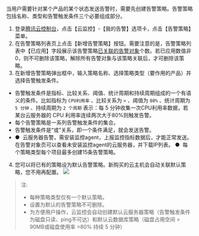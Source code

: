 当用户需要针对某个产品的某个状态发送告警时，需要先创建告警策略。告警策略包括名称、类型和告警触发条件三个必要组成部分。

1. 登录[腾讯云控制台](https://console.qcloud.com/)，点击【云监控】-【我的告警】选项卡，点击【告警策略】菜单。
2. 在告警策略列表页上点击【新增告警策略】按钮。需要注意的是，告警策略列表中【已应用】字段展示该告警策略[已关联的告警对象]()个数。若已应用数值非 0，则不可删除该策略，解除所有告警对象与该策略关联后，才可删除该策略。
3. 在新增告警策略弹出框中，输入策略名称、选择策略类型（要作用的产品）并选择告警触发条件。
 - 告警触发条件是指标、比较关系、阈值、统计周期和持续周期组成的一个有语义的条件。比如指标为 `CPU利用率` 、比较关系为 `>` 、阈值为 `80%` 、统计周期为 `5 分钟` 、持续周期为 `2 个周期` 表示：每 5 分钟收集一次CPU利用率数据，若某台云服务器的 CPU 利用率连续两次大于80%则触发告警。
 - 每个告警策略是一系列告警触发条件的集合。
 - 告警触发条件是“或”关系，即一个条件满足，就会发送告警。
 - ●  云服务器告警，需安装监控agent，上报监控指标数据后，才能正常发送。在告警对象页可以查看未安装监控agent的云服务器，并下载IP列表。
●  每个策略类型每个项目最多创建15条告警策略。

4. 您可以将已有的策略设为默认告警策略。新购买的云主机会自动关联默认策略，您不用再配置。
![](//mccdn.qcloud.com/img568a63ffe4329.png)
>注:
>- 每种策略类型仅有一个默认策略。
>- 设置为默认的告警策略不可删除。
>- 为方便用户操作，云监控会自动创建默认云服务器策略（告警触发条件为磁盘只读、ping不可达）和默认云数据库策略（磁盘占用空间 > 90MB或磁盘使用率 >80% 持续 5 分钟）
